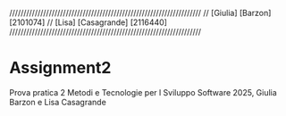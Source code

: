 //////////////////////////////////////////////////////////////////// 
// [Giulia] [Barzon] [2101074] 
// [Lisa] [Casagrande] [2116440] 
////////////////////////////////////////////////////////////////////

# Assignment2
Prova pratica 2 Metodi e Tecnologie per l Sviluppo Software 2025, Giulia Barzon e Lisa Casagrande
